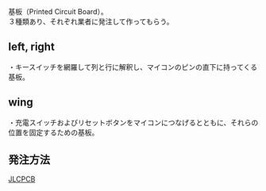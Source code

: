 基板（Printed Circuit Board）。  
３種類あり、それぞれ業者に発注して作ってもらう。  
  
## left, right  
・キースイッチを網羅して列と行に解釈し、マイコンのピンの直下に持ってくる基板。  
  
## wing  
・充電スイッチおよびリセットボタンをマイコンにつなげるとともに、それらの位置を固定するための基板。  
  
## 発注方法  
[JLCPCB](https://jlcpcb.com/)
